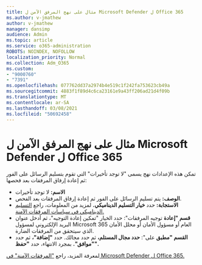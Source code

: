 ```yaml
---
title: مثال على نهج المرفق الآمن ل Microsoft Defender ل Office 365
ms.author: v-jmathew
author: v-jmathew
manager: dansimp
audience: Admin
ms.topic: article
ms.service: o365-administration
ROBOTS: NOINDEX, NOFOLLOW
localization_priority: Normal
ms.collection: Adm_O365
ms.custom:
- "9000760"
- "7391"
ms.openlocfilehash: 077762dd37a2974b4e519c1f242fa753623cb49a
ms.sourcegitcommit: 4883f1f89d4c6ca23161e9a43ff206ad21d4f09b
ms.translationtype: MT
ms.contentlocale: ar-SA
ms.lasthandoff: 03/08/2021
ms.locfileid: "50692458"
---
```

# <a name="example-microsoft-defender-for-office-365-safe-attachment-policy"></a>مثال على نهج المرفق الآمن ل Microsoft Defender ل Office 365

تمكن هذه الإعدادات  نهج يسمى "لا توجد تأخيرات" التي تقوم بتسليم الرسائل على الفور ثم إعادة إرفاق المرفقات بعد فحصها:

- **الاسم:** لا توجد تأخيرات
- **الوصف:** يتم تسليم الرسائل على الفور ثم إعادة إرفاق المرفقات بعد الفحص.
- **الاستجابة:** حدد **خيار التسليم الديناميكي.** لمزيد من المعلومات، راجع [التسليم الديناميكي في سياسات المرفقات الآمنة.](https://go.microsoft.com/fwlink/?linkid=2092328)
- **قسم "إعادة** توجيه المرفقات": حدد الخيار "تمكين إعادة التوجيه"، ثم أدخل عنوان البريد الإلكتروني لمسؤول Microsoft 365 العام أو مسؤول الأمان أو محلل الأمان الذي سيتحقق من المرفقات الضارة. 
- **القسم "مطبق** على": **حدد مجال المستلم،** ثم حدد مجالك. حدد **"إضافة"،** ثم حدد **"موافق".** بمجرد الانتهاء، حدد **"حفظ".**

لمعرفة المزيد، راجع ["المرفقات الآمنة" في Microsoft Defender ل Office 365.](https://go.microsoft.com/fwlink/?linkid=2092213)
